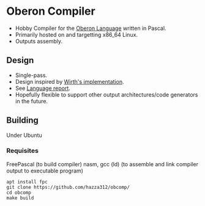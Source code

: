 # Oberon Compiler
- Hobby Compiler for the [Oberon Language](https://en.wikipedia.org/wiki/Oberon_\(programming_language\)) written in Pascal. 
- Primarily hosted on and targetting x86_64 Linux. 
- Outputs assembly.

## Design
- Single-pass.
- Design inspired by [Wirth's implementation](http://www.projectoberon.com/).
- See [Language report](https://people.inf.ethz.ch/wirth/Oberon/Oberon07.Report.pdf).
- Hopefully flexible to support other output architectures/code generators in the future.

## Building
Under Ubuntu
### Requisites
FreePascal (to build compiler)
nasm, gcc (ld) (to assemble and link compiler output to executable program)

```
apt install fpc
git clone https://github.com/hazza312/obcomp/
cd obcomp 
make build
```
